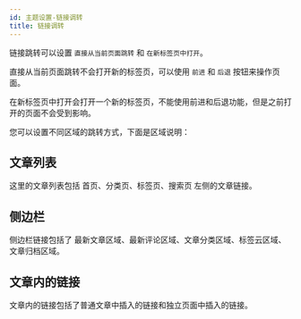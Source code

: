 ```yaml
---
id: 主题设置-链接调转
title: 链接调转
---
```


链接跳转可以设置 `直接从当前页面跳转` 和 `在新标签页中打开`。

直接从当前页面跳转不会打开新的标签页，可以使用 `前进` 和 `后退` 按钮来操作页面。

在新标签页中打开会打开一个新的标签页，不能使用前进和后退功能，但是之前打开的页面不会受到影响。

您可以设置不同区域的跳转方式，下面是区域说明：

## 文章列表

这里的文章列表包括 首页、分类页、标签页、搜索页 左侧的文章链接。

## 侧边栏

侧边栏链接包括了 最新文章区域、最新评论区域、文章分类区域、标签云区域、文章归档区域。

## 文章内的链接

文章内的链接包括了普通文章中插入的链接和独立页面中插入的链接。
